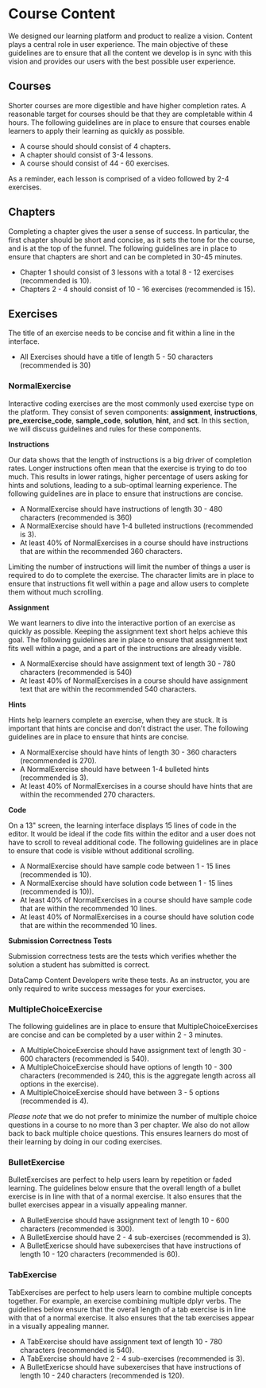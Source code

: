 # Course Content

We designed our learning platform and product to realize a vision. Content plays a central role in user experience. The main objective of these guidelines are to ensure that all the content we develop is in sync with this vision and provides our users with the best possible user experience.

## Courses

Shorter courses are more digestible and have higher completion rates. A reasonable target for courses should be that they are completable within 4 hours. The following guidelines are in place to ensure that courses enable learners to apply their learning as quickly as possible.

- A course should should consist of 4 chapters.
- A chapter should consist of 3-4 lessons.
- A course should consist of 44 - 60 exercises.

As a reminder, each lesson is comprised of a video followed by 2-4 exercises. 

## Chapters

Completing a chapter gives the user a sense of success. In particular, the first chapter should be short and concise, as it sets the tone for the course, and is at the top of the funnel. The following guidelines are in place to ensure that chapters are short and can be completed in 30-45 minutes.

- Chapter 1 should consist of 3 lessons with a total 8 - 12 exercises (recommended is 10).
- Chapters 2 - 4 should consist of 10 - 16 exercises (recommended is 15).

## Exercises

The title of an exercise needs to be concise and fit within a line in the interface. 

- All Exercises should have a title of length 5 - 50 characters (recommended is 30)

### NormalExercise

Interactive coding exercises are the most commonly used exercise type on the platform. They consist of seven components: __assignment__, __instructions__, __pre_exercise_code__, __sample_code__, __solution__, __hint__, and __sct__. In this section, we will discuss guidelines and rules for these components.

__Instructions__

Our data shows that the length of instructions is a big driver of completion rates. Longer instructions often mean that the exercise is trying to do too much. This results in lower ratings, higher percentage of users asking for hints and solutions, leading to a sub-optimal learning experience. The following guidelines are in place to ensure that instructions are concise.


- A NormalExercise should have instructions of length 30 - 480 characters (recommended is 360)
- A NormalExercise should have 1-4 bulleted instructions (recommended is 3).
- At least 40% of NormalExercises in a course should have instructions that are within the recommended 360 characters.

Limiting the number of instructions will limit the number of things a user is required to do to complete the exercise. The character limits are in place to ensure that instructions fit well within a page and allow users to complete them without much scrolling.

__Assignment__

We want learners to dive into the interactive portion of an exercise as quickly as possible. Keeping the assignment text short helps achieve this goal. The following guidelines are in place to ensure that assignment text fits well within a page, and a part of the instructions are already visible.

- A NormalExercise should have assignment text of length 30 - 780 characters (recommended is 540)
- At least 40% of NormalExercises in a course should have assignment text that are within the recommended 540 characters.

__Hints__

Hints help learners complete an exercise, when they are stuck. It is important that hints are concise and don't distract the user. The following guidelines are in place to ensure that hints are concise.

- A NormalExercise should have hints of length 30 - 360 characters (recommended is 270).
- A NormalExercise should have between 1-4 bulleted hints (recommended is 3).
- At least 40% of NormalExercises in a course should have hints that are within the recommended 270 characters. 

__Code__

On a 13" screen, the learning interface displays 15 lines of code in the editor. It would be ideal if the code fits within the editor and a user does not have to scroll to reveal additional code. The following guidelines are in place to ensure that code is visible without additional scrolling.

- A NormalExercise should have sample code between 1 - 15 lines (recommended is 10).
- A NormalExercise should have solution code between 1 - 15 lines (recommended is 10)).
- At least 40% of NormalExercises in a course should have sample code that are within the recommended 10 lines.
- At least 40% of NormalExercises in a course should have solution code that are within the recommended 10 lines.

__Submission Correctness Tests__

Submission correctness tests are the tests which verifies whether the solution a student has submitted is correct.

DataCamp Content Developers write these tests. As an instructor, you are only required to write success messages for your exercises.

### MultipleChoiceExercise

The following guidelines are in place to ensure that MultipleChoiceExercises are concise and can be completed by a user within 2 - 3 minutes.

- A MultipleChoiceExercise should have assignment text of length 30 - 600 characters (recommended is 540).
- A MultipleChoiceExercise should have options of length 10 - 300 characters (recommended is 240, this is the aggregate length across all options in the exercise).
- A MultipleChoiceExercise should have between 3 - 5 options (recommended is 4).

*Please note* that we do not prefer to minimize the number of multiple choice questions in a course to no more than 3 per chapter. We also do not allow back to back multiple choice questions. This ensures learners do most of their learning by doing in our coding exercises.

### BulletExercise

BulletExercises are perfect to help users learn by repetition or faded learning. The guidelines below ensure that the overall length of a bullet exercise is in line with that of  a normal exercise. It also ensures that the bullet exercises appear in a visually appealing manner.

- A BulletExercise should have assignment text of length 10 - 600 characters (recommended is 300).
- A BulletExercise should have 2 - 4 sub-exercises (recommended is 3).
- A BulletExericse should have subexercises that have instructions of length 10 - 120 characters (recommended is 60).

### TabExercise

TabExercises are perfect to help users learn to combine multiple concepts together. For example, an exercise combining multiple dplyr verbs. The guidelines below ensure that the overall length of a tab exercise is in line with that of a normal exercise. It also ensures that the tab exercises appear in a visually appealing manner.

- A TabExercise should have assignment text of length 10 - 780 characters (recommended is 540).
- A TabExercise should have 2 - 4 sub-exercises (recommended is 3).
- A BulletExericse should have subexercises that have instructions of length 10 - 240 characters (recommended is 120).
